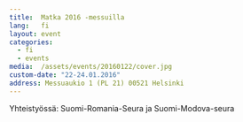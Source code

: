 ```yaml
---
title:  Matka 2016 -messuilla
lang:   fi
layout: event
categories:
  - fi
  - events
media:  /assets/events/20160122/cover.jpg
custom-date: "22-24.01.2016"
address: Messuaukio 1 (PL 21) 00521 Helsinki
---
```


Yhteistyössä: Suomi-Romania-Seura ja Suomi-Modova-seura
